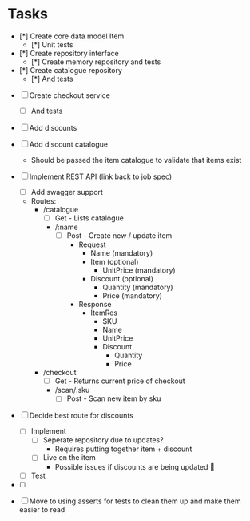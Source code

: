 # Tasks

- [*] Create core data model Item
    - [*] Unit tests
- [*] Create repository interface
    - [*] Create memory repository and tests
- [*] Create catalogue repository
    - [*] And tests
- [ ] Create checkout service
    - [ ] And tests
- [ ] Add discounts
- [ ] Add discount catalogue
    - Should be passed the item catalogue to validate that items exist
- [ ] Implement REST API (link back to job spec)
    - [ ] Add swagger support
    - Routes:
        - /catalogue
            - [ ] Get - Lists catalogue
            - /:name
                - [ ] Post - Create new / update item
                    - Request
                        - Name (mandatory)
                        - Item (optional)
                            - UnitPrice (mandatory)
                        - Discount (optional)
                            - Quantity (mandatory)
                            - Price (mandatory)
                    - Response
                        - ItemRes
                            - SKU
                            - Name
                            - UnitPrice
                            - Discount
                                - Quantity
                                - Price
        - /checkout
            - [ ] Get - Returns current price of checkout
            - /scan/:sku
                - [ ] Post - Scan new item by sku
- [ ] Decide best route for discounts
    - [ ] Implement
        - [ ] Seperate repository due to updates?
            - Requires putting together item + discount
        - [ ] Live on the item
            - Possible issues if discounts are being updated 🤔
    - [ ] Test
- [ ]

- [ ] Move to using asserts for tests to clean them up and make them easier to read